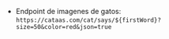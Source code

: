 

- Endpoint de imagenes de gatos: `https://cataas.com/cat/says/${firstWord}?size=50&color=red&json=true`